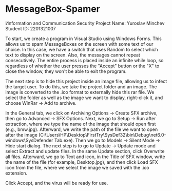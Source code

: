 # MessageBox-Spamer
Иnformation and Communication Security Project
Name: Yuroslav Minchev Student ID: 2201321007

To start, we create a program in Visual Studio using Windows Forms. This allows us to spam MessageBoxes on the screen with some text of our choice. In this case, we have a switch that uses Random to select which text to display on the screen. Also, the messages cannot repeat consecutively. The entire process is placed inside an infinite while loop, so regardless of whether the user presses the "Accept" button or the "X" to close the window, they won't be able to exit the program.

The next step is to hide this project inside an image file, allowing us to infect the target user. To do this, we take the project folder and an image. The image is converted to the .ico format to externally hide this rar file. We select the folder as well as the image we want to display, right-click it, and choose WinRar -> Add to archive.

In the General tab, we click on Archiving Options -> Create SFX archive, then go to Advanced -> SFX Options. Next, we go to Setup -> Run after extraction, where we type the name of the image that should open first (e.g., bmw.jpg). Afterward, we write the path of the file we want to open after the image (C:\Users\HP\Desktop\FirstTry\SysDef32\bin\Debug\net6.0-windows\SysDefender Tab.exe). Then we go to Models -> Silent Mode -> Hide start dialog. The next step is to go to Update -> Update mode and select Extract and update files. In the same Update section, click Overwrite all files. Afterward, we go to Text and icon, in the Title of SFX window, write the name of the file (for example, Desktop.jpg), and then click Load SFX icon from the file, where we select the image we saved with the .ico extension.

Click Accept, and the virus will be ready for use.

